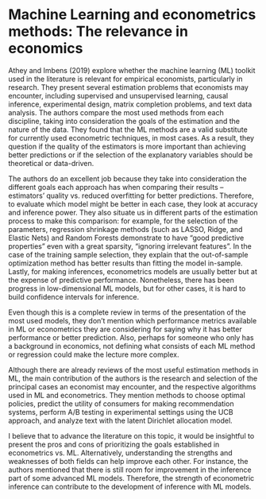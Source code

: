 # Machine Learning and econometrics methods: The relevance in economics

Athey and Imbens (2019) explore whether the machine learning (ML) toolkit used in the literature is relevant for empirical economists, particularly in research. They present several estimation problems that economists may encounter, including supervised and unsupervised learning, causal inference, experimental design, matrix completion problems, and text data analysis. The authors compare the most used methods from each discipline, taking into consideration the goals of the estimation and the nature of the data. They found that the ML methods are a valid substitute for currently used econometric techniques, in most cases. As a result, they question if the quality of the estimators is more important than achieving better predictions or if the selection of the explanatory variables should be theoretical or data-driven.

The authors do an excellent job because they take into consideration the different goals each approach has when comparing their results –estimators’ quality vs. reduced overfitting for better predictions. Therefore, to evaluate which model might be better in each case, they look at accuracy and inference power.  They also situate us in different parts of the estimation process to make this comparison: for example, for the selection of the parameters, regression shrinkage methods (such as LASSO, Ridge, and Elastic Nets) and Random Forests demonstrate to have “good predictive properties” even with a great sparsity, “ignoring irrelevant features”. In the case of the training sample selection, they explain that the out-of-sample optimization method has better results than fitting the model in-sample. Lastly, for making inferences, econometrics models are usually better but at the expense of predictive performance. Nonetheless, there has been progress in low-dimensional ML models, but for other cases, it is hard to build confidence intervals for inference.

Even though this is a complete review in terms of the presentation of the most used models, they don’t mention which performance metrics available in ML or econometrics they are considering for saying why it has better performance or better prediction. Also, perhaps for someone who only has a background in economics, not defining what consists of each ML method or regression could make the lecture more complex.

Although there are already reviews of the most useful estimation methods in ML, the main contribution of the authors is the research and selection of the principal cases an economist may encounter, and the respective algorithms used in ML and econometrics. They mention methods to choose optimal policies, predict the utility of consumers for making recommendation systems, perform A/B testing in experimental settings using the UCB approach, and analyze text with the latent Dirichlet allocation model.

I believe that to advance the literature on this topic, it would be insightful to present the pros and cons of prioritizing the goals established in econometrics vs. ML. Alternatively, understanding the strengths and weaknesses of both fields can help improve each other. For instance, the authors mentioned that there is still room for improvement in the inference part of some advanced ML models. Therefore, the strength of econometric inference can contribute to the development of inference with ML models.
